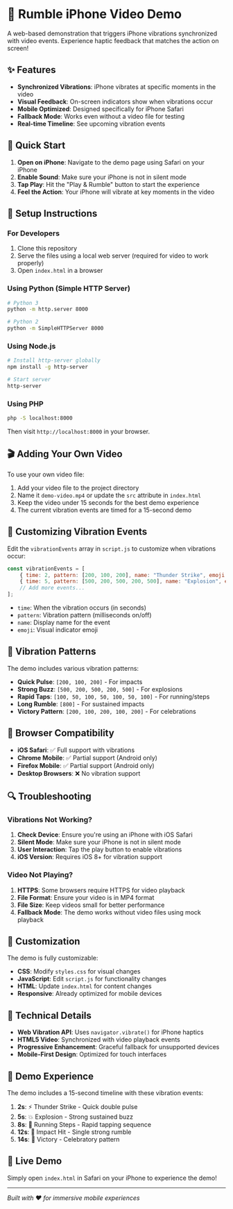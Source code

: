 # 🎥 Rumble iPhone Video Demo

A web-based demonstration that triggers iPhone vibrations synchronized with video events. Experience haptic feedback that matches the action on screen!

## ✨ Features

- **Synchronized Vibrations**: iPhone vibrates at specific moments in the video
- **Visual Feedback**: On-screen indicators show when vibrations occur
- **Mobile Optimized**: Designed specifically for iPhone Safari
- **Fallback Mode**: Works even without a video file for testing
- **Real-time Timeline**: See upcoming vibration events

## 🚀 Quick Start

1. **Open on iPhone**: Navigate to the demo page using Safari on your iPhone
2. **Enable Sound**: Make sure your iPhone is not in silent mode
3. **Tap Play**: Hit the "Play & Rumble" button to start the experience
4. **Feel the Action**: Your iPhone will vibrate at key moments in the video

## 📱 Setup Instructions

### For Developers

1. Clone this repository
2. Serve the files using a local web server (required for video to work properly)
3. Open `index.html` in a browser

### Using Python (Simple HTTP Server)
```bash
# Python 3
python -m http.server 8000

# Python 2
python -m SimpleHTTPServer 8000
```

### Using Node.js
```bash
# Install http-server globally
npm install -g http-server

# Start server
http-server
```

### Using PHP
```bash
php -S localhost:8000
```

Then visit `http://localhost:8000` in your browser.

## 🎬 Adding Your Own Video

To use your own video file:

1. Add your video file to the project directory
2. Name it `demo-video.mp4` or update the `src` attribute in `index.html`
3. Keep the video under 15 seconds for the best demo experience
4. The current vibration events are timed for a 15-second demo

## 🔧 Customizing Vibration Events

Edit the `vibrationEvents` array in `script.js` to customize when vibrations occur:

```javascript
const vibrationEvents = [
    { time: 2, pattern: [200, 100, 200], name: "Thunder Strike", emoji: "⚡" },
    { time: 5, pattern: [500, 200, 500, 200, 500], name: "Explosion", emoji: "💥" },
    // Add more events...
];
```

- `time`: When the vibration occurs (in seconds)
- `pattern`: Vibration pattern (milliseconds on/off)
- `name`: Display name for the event
- `emoji`: Visual indicator emoji

## 🎯 Vibration Patterns

The demo includes various vibration patterns:

- **Quick Pulse**: `[200, 100, 200]` - For impacts
- **Strong Buzz**: `[500, 200, 500, 200, 500]` - For explosions
- **Rapid Taps**: `[100, 50, 100, 50, 100, 50, 100]` - For running/steps
- **Long Rumble**: `[800]` - For sustained impacts
- **Victory Pattern**: `[200, 100, 200, 100, 200]` - For celebrations

## 📱 Browser Compatibility

- **iOS Safari**: ✅ Full support with vibrations
- **Chrome Mobile**: ✅ Partial support (Android only)
- **Firefox Mobile**: ✅ Partial support (Android only)
- **Desktop Browsers**: ❌ No vibration support

## 🔍 Troubleshooting

### Vibrations Not Working?

1. **Check Device**: Ensure you're using an iPhone with iOS Safari
2. **Silent Mode**: Make sure your iPhone is not in silent mode
3. **User Interaction**: Tap the play button to enable vibrations
4. **iOS Version**: Requires iOS 8+ for vibration support

### Video Not Playing?

1. **HTTPS**: Some browsers require HTTPS for video playback
2. **File Format**: Ensure your video is in MP4 format
3. **File Size**: Keep videos small for better performance
4. **Fallback Mode**: The demo works without video files using mock playback

## 🎨 Customization

The demo is fully customizable:

- **CSS**: Modify `styles.css` for visual changes
- **JavaScript**: Edit `script.js` for functionality changes
- **HTML**: Update `index.html` for content changes
- **Responsive**: Already optimized for mobile devices

## 📄 Technical Details

- **Web Vibration API**: Uses `navigator.vibrate()` for iPhone haptics
- **HTML5 Video**: Synchronized with video playback events
- **Progressive Enhancement**: Graceful fallback for unsupported devices
- **Mobile-First Design**: Optimized for touch interfaces

## 🌟 Demo Experience

The demo includes a 15-second timeline with these vibration events:

1. **2s**: ⚡ Thunder Strike - Quick double pulse
2. **5s**: 💥 Explosion - Strong sustained buzz
3. **8s**: 🏃 Running Steps - Rapid tapping sequence
4. **12s**: 🎯 Impact Hit - Single strong rumble
5. **14s**: 🌟 Victory - Celebratory pattern

## 🔗 Live Demo

Simply open `index.html` in Safari on your iPhone to experience the demo!

---

*Built with ❤️ for immersive mobile experiences*